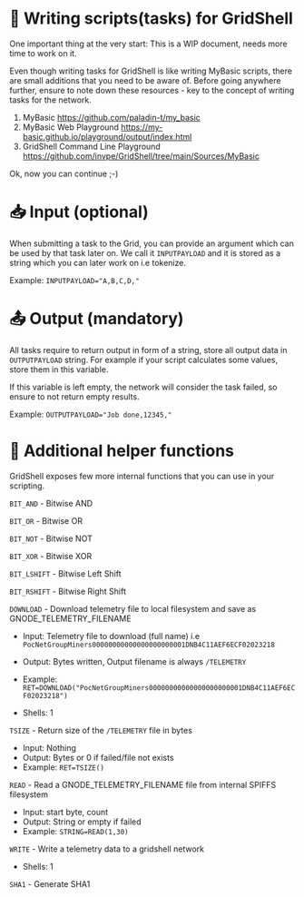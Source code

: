 # 📔 Writing scripts(tasks) for GridShell
One important thing at the very start: This is a WIP document, needs more time to work on it.

Even though writing tasks for GridShell is like writing MyBasic scripts, there are small additions that you need to be aware of.
Before going anywhere further, ensure to note down these resources - key to the concept of writing tasks for the network.

1. MyBasic https://github.com/paladin-t/my_basic
2. MyBasic Web Playground https://my-basic.github.io/playground/output/index.html
3. GridShell Command Line Playground https://github.com/invpe/GridShell/tree/main/Sources/MyBasic

Ok, now you can continue ;-)


# :inbox_tray: Input (optional)

When submitting a task to the Grid, you can provide an argument which can be used by that task later on.
We call it `INPUTPAYLOAD` and it is stored as a string which you can later work on i.e tokenize.

Example: `INPUTPAYLOAD="A,B,C,D,"`


# :outbox_tray: Output (mandatory)

All tasks require to return output in form of a string, store all output data in `OUTPUTPAYLOAD` string.
For example if your script calculates some values, store them in this variable.

If this variable is left empty, the network will consider the task failed, so ensure to not return empty results.

Example: 
`OUTPUTPAYLOAD="Job done,12345,"`


# :crystal_ball: Additional helper functions

GridShell exposes few more internal functions that you can use in your scripting.

`BIT_AND` - Bitwise AND

`BIT_OR` - Bitwise OR

`BIT_NOT` - Bitwise NOT

`BIT_XOR` - Bitwise XOR

`BIT_LSHIFT` - Bitwise Left Shift

`BIT_RSHIFT` - Bitwise Right Shift

`DOWNLOAD` - Download telemetry file to local filesystem and save as GNODE_TELEMETRY_FILENAME

- Input: Telemetry file to download (full name) i.e `PocNetGroupMiners00000000000000000000001DNB4C11AEF6ECF02023218`
- Output: Bytes written, Output filename is always `/TELEMETRY`

- Example: `RET=DOWNLOAD("PocNetGroupMiners00000000000000000000001DNB4C11AEF6ECF02023218")`
- Shells: 1

`TSIZE` - Return size of the `/TELEMETRY` file in bytes

- Input: Nothing
- Output: Bytes or 0 if failed/file not exists
- Example: `RET=TSIZE()`



`READ` - Read a GNODE_TELEMETRY_FILENAME file from internal SPIFFS filesystem

- Input: start byte, count
- Output: String or empty if failed
- Example: `STRING=READ(1,30)`

`WRITE` - Write a telemetry data to a gridshell network

- Shells: 1

`SHA1` - Generate SHA1
